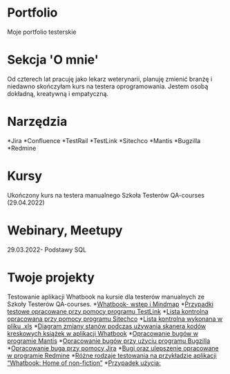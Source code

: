 # Portfolio
Moje portfolio testerskie
# Sekcja 'O mnie'
Od czterech lat pracuję jako lekarz weterynarii, planuję zmienić branżę i niedawno skończyłam kurs na testera oprogramowania. Jestem osobą dokładną, kreatywną i empatyczną.
# Narzędzia
*Jira
*Confluence
*TestRail
*TestLink
*Sitechco
*Mantis
*Bugzilla
*Redmine
# Kursy
Ukończony kurs na testera manualnego Szkoła Testerów QA-courses (29.04.2022)
# Webinary, Meetupy
29.03.2022- Podstawy SQL
# Twoje projekty
Testowanie aplikacji Whatbook na kursie dla testerów manualnych ze Szkoły Testerów QA-courses.
*[Whatbook- wstęp i Mindmap](https://drive.google.com/file/d/1ciqqvVgdWhz8_R_6NMnuRSwfOANK6_TK/view?usp=sharing)
*[Przypadki testowe opracowane przy pomocy programu TestLink](https://drive.google.com/file/d/17o_dzWU2xv_p2qPevBSGAf2hN3sbuAAC/view?usp=sharing)
*[Lista kontrolna opracowana przy pomocy programu Sitechco](https://drive.google.com/file/d/1MgO37m6whNYqHO2maEoeNOwlZs-Xl3wa/view?usp=sharing)
*[Lista kontrolna wykonana w pliku .xls](https://drive.google.com/file/d/1Y-8AXGP2bcyGSDn6T3TybDKHy9Fhv_zc/view?usp=sharing)
*[Diagram zmiany stanów podczas używania skanera kodów kreskowych książek w aplikacji Whatbook](https://drive.google.com/file/d/13_ukZ-_O8se87jGaiRYii3oQ1GAhcZ-3/view?usp=sharing)
*[Opracowanie bugów w programie Mantis](https://drive.google.com/file/d/1xHfpfl1_Try5hY-rxDQS4bCnCcEdNHez/view?usp=sharing)
*[Opracowanie bugów przy użyciu programu Bugzilla](https://drive.google.com/file/d/1SlKAbeVQCBpH2DY_GoDMHXJjUkKCp50W/view?usp=sharing)
*[Opracowanie buga przy pomocy Jira](https://drive.google.com/file/d/16_h5IvPyE1a-mgPCsnMW3V6nHPfffJo_/view?usp=sharing)
*[Bugi oraz ulepszenie opracowane w programie Redmine](https://drive.google.com/file/d/1o0OaYeVBlI_qqt6fTW_zw_jsRSOTxOZb/view?usp=sharing)
*[Różne rodzaje testowania na przykładzie aplikacji “Whatbook: Home of non-fiction”](https://drive.google.com/file/d/1aYYigo3E0zg9rmxyTDmfM7pOBMjZp359/view?usp=sharing)
*[Przypadek użycia:](https://drive.google.com/file/d/15OHu-WNq37fabil29C-P2TJLVOOF05Dk/view?usp=sharing)
